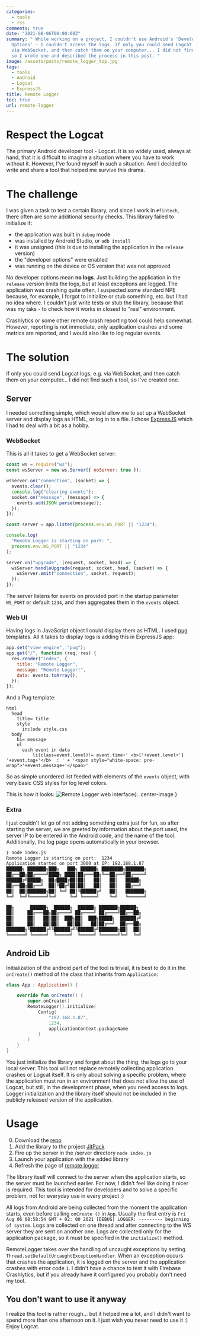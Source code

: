 ```yaml
---
categories:
  - tools
  - rss
comments: true
date: "2021-08-06T00:00:00Z"
summary: " While working on a project, I couldn't use Android's 'Development
  Options' - I couldn't access the logs. If only you could send Logcat logs, e.g.
  via WebSocket, and then catch them on your computer... I did not find such a tool,
  so I wrote one and described the process in this post. "
image: /assets/posts/remote_logger_top.jpg
tags:
  - tools
  - Android
  - Logcat
  - ExpressJS
title: Remote Logger
toc: true
url: remote-logger
---
```


# Respect the Logcat

The primary Android developer tool - Logcat. It is so widely used, always at hand, that it is difficult to imagine a situation where you have to work without it. However, I've found myself in such a situation. And I decided to write and share a tool that helped me survive this drama.

# The challenge

I was given a task to test a certain library, and since I work in `#fintech`, there often are some additional security checks. This library failed to initialize if:

- the application was built in `debug` mode
- was installed by Android Studio, or `adb install`
- it was unsigned (this is due to installing the application in the `release` version)
- the "developer options" were enabled
- was running on the device or OS version that was not approved

No developer options mean **no logs**. Just building the application in the `release` version limits the logs, but at least exceptions are logged. The application was crashing quite often, I suspected some standard NPE because, for example, I forgot to initialize or stub something, etc. but I had no idea where. I couldn't just write tests or stub the library, because that was my taks - to check how it works in closest to "real" environment.

Crashlytics or some other remote crash reporting tool could help somewhat. However, reporting is not immediate, only application crashes and some metrics are reported, and I would also like to log regular events.

# The solution

If only you could send Logcat logs, e.g. via WebSocket, and then catch them on your computer... I did not find such a tool, so I've created one.

## Server

I needed something simple, which would allow me to set up a WebSocket server and display logs as HTML, or log in to a file. I chose [ExpressJS](https://expressjs.com/) which I had to deal with a bit as a hobby.

### WebSocket

This is all it takes to get a WebSocket server:

```javascript
const ws = require("ws");
const wsServer = new ws.Server({ noServer: true });

wsServer.on("connection", (socket) => {
  events.clear();
  console.log("clearing events");
  socket.on("message", (message) => {
    events.add(JSON.parse(message));
  });
});

const server = app.listen(process.env.WS_PORT || "1234");

console.log(
  "Remote Logger is starting on port: ",
  process.env.WS_PORT || "1234"
);

server.on("upgrade", (request, socket, head) => {
  wsServer.handleUpgrade(request, socket, head, (socket) => {
    wsServer.emit("connection", socket, request);
  });
});
```

The server listens for events on provided port in the startup parameter `WS_PORT` or default `1234`, and then aggregates them in the `events` object.

### Web UI

Having logs in JavaScript object I could display them as HTML. I used [pug](https://pugjs.org/api/getting-started.html) templates. All it takes to display logs is adding this in ExpressJS app:

```javascript
app.set("view engine", "pug");
app.get("/", function (req, res) {
  res.render("index", {
    title: "Remote Logger",
    message: "Remote Logger!",
    data: events.toArray(),
  });
});
```

And a Pug template:

```pug
html
  head
    title= title
    style
      include style.css
  body
    h1= message
    ul
      each event in data
          li(class=event.level)!= event.time+' <b>['+event.level+'] '+event.tag+'</b>  : ' + '<span style="white-space: pre-wrap">'+event.message+'</span>'
```

So as simple unordered list feeded with elements of the `events` object, with very basic CSS styles for log level colors.

This is how it looks:
![Remote Logger web interface](assets/posts/remotelogger.png){: .center-image }

### Extra

I just couldn't let go of not adding something extra just for fun, so after starting the server, we are greeted by information about the port used, the server IP to be entered in the Android code, and the name of the tool. Additionally, the log page opens automatically in your browser.

```bash
❯ node index.js
Remote Logger is starting on port:  1234
Application started on port 3000 at IP: 192.168.1.87
██████╗ ███████╗███╗   ███╗ ██████╗ ████████╗███████╗
██╔══██╗██╔════╝████╗ ████║██╔═══██╗╚══██╔══╝██╔════╝
██████╔╝█████╗  ██╔████╔██║██║   ██║   ██║   █████╗
██╔══██╗██╔══╝  ██║╚██╔╝██║██║   ██║   ██║   ██╔══╝
██║  ██║███████╗██║ ╚═╝ ██║╚██████╔╝   ██║   ███████╗
╚═╝  ╚═╝╚══════╝╚═╝     ╚═╝ ╚═════╝    ╚═╝   ╚══════╝

██╗      ██████╗  ██████╗  ██████╗ ███████╗██████╗
██║     ██╔═══██╗██╔════╝ ██╔════╝ ██╔════╝██╔══██╗
██║     ██║   ██║██║  ███╗██║  ███╗█████╗  ██████╔╝
██║     ██║   ██║██║   ██║██║   ██║██╔══╝  ██╔══██╗
███████╗╚██████╔╝╚██████╔╝╚██████╔╝███████╗██║  ██║
╚══════╝ ╚═════╝  ╚═════╝  ╚═════╝ ╚══════╝╚═╝  ╚═╝
```

## Android Lib

Initialization of the android part of the tool is trivial, it is best to do it in the `onCreate()` method of the class that inherits from `Application`:

```kotlin
class App : Application() {

    override fun onCreate() {
        super.onCreate()
        RemoteLogger().initialize(
            Config(
                "192.168.1.87",
                1234,
                applicationContext.packageName
            )
        )
    }
}
```

You just initialize the library and forget about the thing, the logs go to your local server. This tool will not replace remotely collecting application crashes or Logcat itself. It is only about solving a specific problem, where the application must run in an environment that does not allow the use of Logcat, but still, in the development phase, when you need access to logs. Logger initialization and the library itself should not be included in the publicly released version of the application.

# Usage

0. Download the [repo](https://github.com/asvid/RemoteLogger)
1. Add the library to the project [JitPack](https://jitpack.io/#asvid/RemoteLogger)
2. Fire up the server in the /server directory `node index.js`
3. Launch your application with the added library
4. Refresh the page of [remote logger](http://localhost:3000/)

The library itself will connect to the server when the application starts, so the server must be launched earlier. For now, I didn't feel like doing it nicer is required. This tool is intended for developers and to solve a specific problem, not for everyday use in every project :)

All logs from Android are being collected from the moment the application starts, even before calling `onCreate ()` in `App`. Usually the first entry is `Fri Aug 06 08:58:54 GMT + 02: 00 2021 [DEBUG] LOGGER: --------- beginning of system`. Logs are collected on one thread and after connecting to the WS server they are sent on another one. Logs are collected only for the application package, so it must be specified in the `initialize()` method.

RemoteLogger takes over the handling of uncaught exceptions by setting `Thread.setDefaultUncaughtExceptionHandler`. When an exception occurs that crashes the application, it is logged on the server and the application crashes with error code `1`. I didn't have a chance to test it with Firebase Crashlytics, but if you already have it configured you probably don't need my tool.

## You don't want to use it anyway

I realize this tool is rather rough... but it helped me a lot, and I didn't want to spend more than one afternoon on it. I just wish you never need to use it :) Enjoy Logcat.
